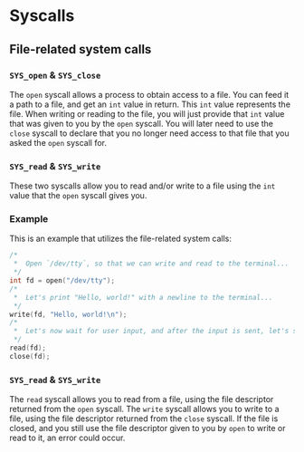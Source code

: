 # Syscalls
## File-related system calls
### `SYS_open` & `SYS_close`
The `open` syscall allows a process to obtain access to a file. You can feed it a path to a file, and get an `int` value in return. This `int` value represents the file. When writing or reading to the file, you will just provide that `int` value that was given to you by the `open` syscall. You will later need to use the `close` syscall to declare that you no longer need access to that file that you asked the `open` syscall for.
### `SYS_read` & `SYS_write`
These two syscalls allow you to read and/or write to a file using the `int` value that the `open` syscall gives you.
### Example
This is an example that utilizes the file-related system calls:
```c
/*
 *  Open `/dev/tty`, so that we can write and read to the terminal...
 */
int fd = open("/dev/tty");
/*
 *  Let's print "Hello, world!" with a newline to the terminal...
 */
write(fd, "Hello, world!\n");
/*
 *  Let's now wait for user input, and after the input is sent, let's stop close the access to `/dev/tty` and exit...
 */
read(fd);
close(fd);
```
### `SYS_read` & `SYS_write`
The `read` syscall allows you to read from a file, using the file descriptor returned from the `open` syscall. The `write` syscall allows you to write to a file, using the file descriptor returned from the `close` syscall. If the file is closed, and you still use the file descriptor given to you by `open` to write or read to it, an error could occur.